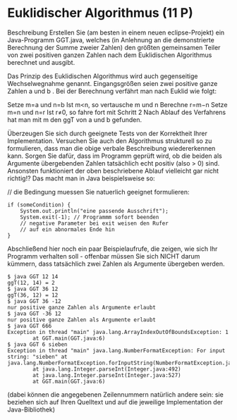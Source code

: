 # Euklidischer Algorithmus (11 P)
Beschreibung
Erstellen Sie (am besten in einem neuen eclipse-Projekt) ein Java-Programm GGT.java, welches (in Anlehnung an die demonstrierte Berechnung der Summe zweier Zahlen) den größten gemeinsamen Teiler von zwei positiven ganzen Zahlen nach dem Euklidischen Algorithmus berechnet und ausgibt.

Das Prinzip des Euklidischen Algorithmus wird auch gegenseitige Wechselwegnahme genannt. Eingangsgrößen seien zwei positive ganze Zahlen a
 und b
. Bei der Berechnung verfährt man nach Euklid wie folgt:

Setze m=a und n=b
Ist m<n, so vertausche m und n
Berechne r=m−n
Setze m=n und n=r
Ist r≠0, so fahre fort mit Schritt 2
Nach Ablauf des Verfahrens hat man mit m den ggT von a und b gefunden.

Überzeugen Sie sich durch geeignete Tests von der Korrektheit Ihrer Implementation. Versuchen Sie auch den Algorithmus strukturell so zu formulieren, dass man die obige verbale Beschreibung wiedererkennen kann. Sorgen Sie dafür, dass im Programm geprüft wird, ob die beiden als Argumente übergebenden Zahlen tatsächlich echt positiv (also > 0) sind. Ansonsten funktioniert der oben beschriebene Ablauf vielleicht gar nicht richtig!? Das macht man in Java beispielsweise so:

// die Bedingung muessen Sie natuerlich geeignet formulieren:
```
if (someCondition) {
	System.out.println("eine passende Ausschrift");
	System.exit(-1); // Programmm sofort beenden 
	// negative Parameter bei exit weisen den Rufer 
	// auf ein abnormales Ende hin 
}
```
Abschließend hier noch ein paar Beispielaufrufe, die zeigen, wie sich Ihr Programm verhalten soll - offenbar müssen Sie sich NICHT darum kümmern, dass tatsächlich zwei Zahlen als Argumente übergeben werden.
```
$ java GGT 12 14
ggT(12, 14) = 2
$ java GGT 36 12
ggT(36, 12) = 12
$ java GGT 36 -12
nur positive ganze Zahlen als Argumente erlaubt
$ java GGT -36 12
nur positive ganze Zahlen als Argumente erlaubt
$ java GGT 666
Exception in thread "main" java.lang.ArrayIndexOutOfBoundsException: 1
        at GGT.main(GGT.java:6)
$ java GGT 6 sieben
Exception in thread "main" java.lang.NumberFormatException: For input string: "sieben" at java.lang.NumberFormatException.forInputString(NumberFormatException.java:65)
        at java.lang.Integer.parseInt(Integer.java:492)
        at java.lang.Integer.parseInt(Integer.java:527)
        at GGT.main(GGT.java:6)
```
(dabei können die angegebenen Zeilennummern natürlich andere sein: sie beziehen sich auf Ihren Quelltext und auf die jeweilige Implementation der Java-Bibliothek)


